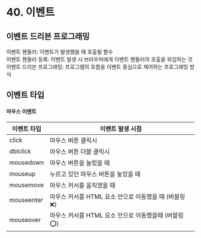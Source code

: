 # 40. 이벤트
## 이벤트 드리븐 프로그래밍
이벤트 핸들러: 이벤트가 발생했을 때 호출될 함수          
이벤트 핸들러 등록: 이벤트 발생 시 브라우저에게 이벤트 핸들러의 호출을 위임하는 것            
이벤트 드리븐 프로그래밍: 프로그램의 흐름을 이벤트 중심으로 제어하는 프로그래밍 방식          
## 이벤트 타입
#### 마우스 이벤트
|이벤트 타입|이벤트 발생 시점|          
|---|---|       
|click|마우스 버튼 클릭시|        
|dblclick|마우스 버튼 더블 클릭시|        
|mousedown|마우스 버튼을 눌렀을 때|        
|mouseup|누르고 있던 마우스 버튼을 놓았을 때|         
|mousemove|마우스 커서를 움직였을 때|         
|mouseenter|마우스 커서를 HTML 요소 안으로 이동했을 때 (버블링❌)|        
|mouseover|마우스 커서를 HTML 요소 안으로 이동했을때 (버블링⭕)|        
